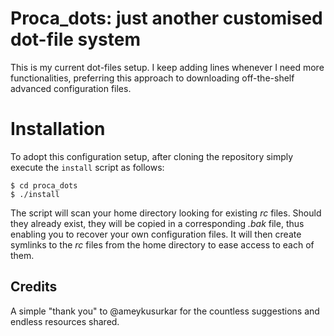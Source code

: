 # Proca_dots: just another customised dot-file system

This is my current dot-files setup. I keep adding lines whenever I need more functionalities, preferring this approach to downloading off-the-shelf advanced configuration files.

# Installation

To adopt this configuration setup, after cloning the repository simply execute the ```install``` script as follows:
```
$ cd proca_dots
$ ./install
```
The script will scan your home directory looking for existing *rc* files. Should they already exist, they will be copied in a corresponding *.bak* file, thus enabling you to recover your own configuration files. It will then create symlinks to the *rc* files from the home directory to ease access to each of them.

## Credits 

A simple "thank you" to @ameykusurkar for the countless suggestions and endless resources shared.

